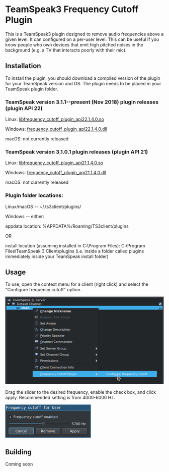 # TeamSpeak3 Frequency Cutoff Plugin

This is a TeamSpeak3 plugin designed to remove audio frequencies above a given level. It can configured on a per-user level. This can be useful if you know people who own devices that emit high pitched noises in the background (e.g. a TV that interacts poorly with their mic).

## Installation

To install the plugin, you should download a compiled version of the plugin for your TeamSpeak version and OS. The plugin needs to be placed in your TeamSpeak plugin folder.

### TeamSpeak version 3.1.1--present (Nov 2018) plugin releases (plugin API 22)

Linux: [libfrequency_cutoff_plugin_api22.1.4.0.so](https://github.com/mvilim/ts3-frequency-cutoff-plugin/releases/download/v1.4.0/libfrequency_cutoff_plugin_api22.1.4.0.so)

Windows: [frequency_cutoff_plugin_api22.1.4.0.dll](https://github.com/mvilim/ts3-frequency-cutoff-plugin/releases/download/v1.4.0/frequency_cutoff_plugin_api22.1.4.0.dll)

macOS: not currently released

### TeamSpeak version 3.1.0.1 plugin releases (plugin API 21)

Linux: [libfrequency_cutoff_plugin_api21.1.4.0.so](https://github.com/mvilim/ts3-frequency-cutoff-plugin/releases/download/v1.4.0/libfrequency_cutoff_plugin_api21.1.4.0.so)

Windows: [frequency_cutoff_plugin_api21.1.4.0.dll](https://github.com/mvilim/ts3-frequency-cutoff-plugin/releases/download/v1.4.0/frequency_cutoff_plugin_api21.1.4.0.dll)

macOS: not currently released

### Plugin folder locations:

Linux/macOS -- ~/.ts3client/plugins/

Windows -- either:

appdata location: %APPDATA%/Roaming/TS3client/plugins

OR

install location (assuming installed in C:\Program Files\): C:\Program Files\TeamSpeak 3 Client\plugins (i.e. inside a folder called plugins immediately inside your TeamSpeak install folder)

## Usage

To use, open the context menu for a client (right click) and select the "Configure frequency cutoff" option.

![Menu](readme/menu.png)

Drag the slider to the desired frequency, enable the check box, and click apply. Recommended setting is from 4000-6000 Hz.

![Dialog](readme/dialog.png)

## Building

Coming soon
